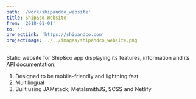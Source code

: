 ```yaml
---
path: '/work/shipandco_website'
title: Ship&co Website
from: '2018-01-01'
to: ''
projectLink: 'https://shipandco.com'
projectImage: ../../images/shipandco_website.png
---
```


Static website for Ship&co app displaying its features, information and its API documentation.

1. Designed to be mobile-friendly and lightning fast
1. Multilingual
1. Built using JAMstack; MetalsmithJS, SCSS and Netlify
